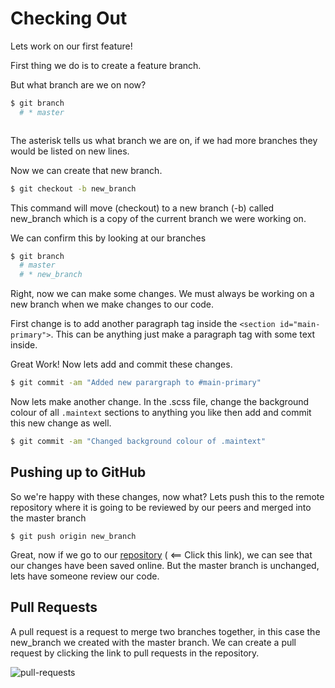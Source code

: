 # Checking Out

Lets work on our first feature!

First thing we do is to create a feature branch.

But what branch are we on now?

```bash
$ git branch 
  # * master
```

```bash
```

The asterisk tells us what branch we are on, if we had more branches they would be listed on new lines.

Now we can create that new branch.

```bash
$ git checkout -b new_branch
```

This command will move (checkout) to a new branch (-b) called new_branch which is a copy of the current branch we were working on.

We can confirm this by looking at our branches

``` bash 
$ git branch
  # master
  # * new_branch
```

Right, now we can make some changes. We must always be working on a new branch when we make changes to our code.

First change is to add another paragraph tag inside the `<section id="main-primary">`. This can be anything just make a paragraph tag with some text inside.

Great Work! Now lets add and commit these changes.

```bash
$ git commit -am "Added new parargraph to #main-primary"
```

Now lets make another change. In the .scss file, change the background colour of all `.maintext` sections to anything you like then add and commit this new change as well.

```bash
$ git commit -am "Changed background colour of .maintext"
```

## Pushing up to GitHub

So we're happy with these changes, now what? Lets push this to the remote repository where it is going to be reviewed by our peers and merged into the master branch

```
$ git push origin new_branch
```

Great, now if we go to our [repository](https://github.com/gj-ca/git-merge-conflicts-and-pull-requests) ( <== Click this link), we can see that our changes have been saved online. But the master branch is unchanged, lets have someone review our code.

## Pull Requests

A pull request is a request to merge two branches together, in this case the new_branch we created with the master branch. We can create a pull request by clicking the link to pull requests in the repository.

![pull-requests]()


